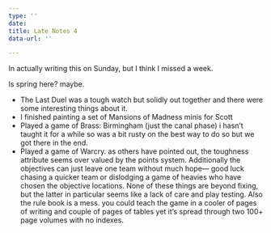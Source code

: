 ```yaml
---
type: ''
date: 
title: Late Notes 4
data-url: ''

---
```

In actually writing this on Sunday, but I think I missed a week.

Is spring here? maybe.

* The Last Duel was a tough watch but solidly out together and there were some interesting things about it.
* I finished painting a set of Mansions of Madness minis for Scott
*  Played a game of Brass: Birmingham (just the canal phase) i hasn’t taught it for a while so was a bit rusty on the best way to do so but we got there in the end.
*  Played a game of Warcry. as others have pointed out, the toughness attribute seems over valued by the points system. Additionally the objectives can just leave one team without much hope— good luck chasing a quicker team or dislodging a game of heavies who have chosen the objective locations. None of these things are beyond fixing, but the latter in particular seems like a lack of care and play testing. Also the rule book is a mess. you could teach the game in a cooler of pages of writing and couple of pages of tables yet it’s spread through two 100+ page volumes with no indexes. 